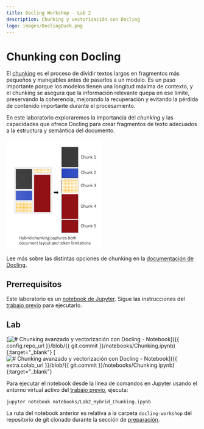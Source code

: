 ```yaml
---
title: Docling Workshop - Lab 2
description: Chunking y vectorización con Docling
logo: images/DoclingDuck.png
---
```


# Chunking con Docling

El [chunking](https://www.ibm.com/architectures/papers/rag-cookbook/chunking) es el proceso de dividir textos largos en fragmentos más pequeños y manejables antes de pasarlos a un modelo. Es un paso importante porque los modelos tienen una longitud máxima de contexto, y el chunking se asegura que la información relevante quepa en ese límite, preservando la coherencia, mejorando la recuperación y evitando la pérdida de contenido importante durante el procesamiento.

En este laboratorio exploraremos la importancia del *chunking* y las capacidades que ofrece Docling para crear fragmentos de texto adecuados a la estructura y semántica del documento.

<div style="text-align: left;">
  <img src="../images/chunking.png" alt="docling-chunking" style="width: 50%; max-width: 600px;"/>
</div>

<!-- ![docling-chunking](../images/chunking.png){: style="transform: scale(0.8); padding: 0px; margin: 0px;" } -->

Lee más sobre las distintas opciones de chunking en la [documentación de Docling](https://docling-project.github.io/docling/concepts/chunking/).

## Prerrequisitos

Este laboratorio es un [notebook de Jupyter](https://jupyter.org/). Sigue las instrucciones del [trabajo previo](../pre-work/README.md) para ejecutarlo.

## Lab

[![# Chunking avanzado y vectorización con Docling - Notebook](https://badgen.net/badge/icon/github?icon=github&label=Ver%20en "Ver en GitHub")]({{ config.repo_url }}/blob/{{ git.commit }}/notebooks/Chunking.ipynb){:target="_blank"}
[![# Chunking avanzado y vectorización con Docling - Notebook](https://colab.research.google.com/assets/colab-badge.svg "Abrir en Colab")]({{ extra.colab_url }}/blob/{{ git.commit }}/notebooks/Chunking.ipynb){:target="_blank"}

Para ejecutar el notebook desde la línea de comandos en Jupyter usando el entorno virtual activo del [trabajo previo](../pre-work/README.md#instalar-jupyter), ejecuta:

```shell
jupyter notebook notebooks/Lab2_Hybrid_Chunking.ipynb
```

La ruta del notebook anterior es relativa a la carpeta `docling-workshop` del repositorio de git clonado durante la sección de [preparación](../pre-work/README.md#clonar-el-repositorio-de-la-workshop-de-docling).